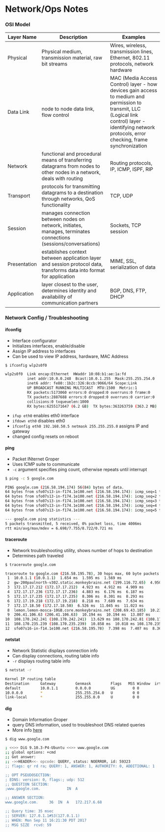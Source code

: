 # Network/Ops Notes

### OSI Model

Layer Name | Description | Examples
-|-|-
Physical | Physical medium, transmission material, raw bit streams | Wires, wireless, transmission lines, Ethernet, 802.11 protocols, network hardware
Data Link | node to node data link, flow control | MAC (Media Access Control) layer - how devices gain access to medium and permission to transmit, LLC (Logical link control) layer - identifying network protocols, error checking, frame synchronization
Network | functional and procedural means of transferring datagrams from nodes to other nodes in a network, deals with routing | Routing protocols, IP, ICMP, ISPF, RIP
Transport | protocols for transmitting datagrams to a destination through networks, QoS functionality | TCP, UDP
Session | manages connection between nodes on network, initiates, manages, terminates connections (sessions/conversations) | Sockets, TCP session
Presentation | establishes context between application layer and session protocol data, transforms data into format for application | MIME, SSL, serialization of data
Application | layer closest to the user, determines identity and availability of communication partners | BGP, DNS, FTP, DHCP

### Network Config / Troubleshooting

#### ifconfig
- Interface configurator
- Initializes interfaces, enable/disable
- Assign IP address to interfaces
- Can be used to view IP address, hardware, MAC Address

```bash
$ ifconfig wlp2s0f0

wlp2s0f0  Link encap:Ethernet  HWaddr 10:08:b1:ae:1a:fd  
          inet addr:10.0.0.248  Bcast:10.0.1.255  Mask:255.255.254.0
          inet6 addr: fe80::1b2c:326:8ccb:9066/64 Scope:Link
          UP BROADCAST RUNNING MULTICAST  MTU:1500  Metric:1
          RX packets:5173060 errors:0 dropped:0 overruns:0 frame:0
          TX packets:2887688 errors:0 dropped:0 overruns:0 carrier:0
          collisions:0 txqueuelen:1000
          RX bytes:6255171647 (6.2 GB)  TX bytes:363263759 (363.2 MB)
```

- `ifup eth0` enables eth0 interface
- `ifdown eth0` disables eth0
- `ifconfig eth0 192.168.50.5 netmask 255.255.255.0` assigns IP and gateway
- changed config resets on reboot

#### ping
- Packet INternet Groper
- Uses ICMP suite to communicate
- `-c` argument specifies ping count, otherwise repeats until interrupt

```bash
$ ping -c 5 google.com

PING google.com (216.58.194.174) 56(84) bytes of data.
64 bytes from sfo07s13-in-f174.1e100.net (216.58.194.174): icmp_seq=1 ttl=52 time=6.69 ms
64 bytes from sfo07s13-in-f174.1e100.net (216.58.194.174): icmp_seq=2 ttl=52 time=8.19 ms
64 bytes from sfo07s13-in-f174.1e100.net (216.58.194.174): icmp_seq=3 ttl=52 time=8.72 ms
64 bytes from sfo07s13-in-f174.1e100.net (216.58.194.174): icmp_seq=4 ttl=52 time=7.91 ms
64 bytes from sfo07s13-in-f174.1e100.net (216.58.194.174): icmp_seq=5 ttl=52 time=7.24 ms

--- google.com ping statistics ---
5 packets transmitted, 5 received, 0% packet loss, time 4006ms
rtt min/avg/max/mdev = 6.698/7.755/8.722/0.721 ms

```

#### traceroute
- Network troubleshooting utility, shows number of hops to destination
- Determines path traveled

```bash
$ traceroute google.com

traceroute to google.com (216.58.195.78), 30 hops max, 60 byte packets
 1  10.0.1.1 (10.0.1.1)  1.654 ms  1.595 ms  1.569 ms
 2  gw-200paulnorth-v302.static.monkeybrains.net (199.116.72.65)  4.950 ms  4.944 ms  4.932 ms
 3  172.17.17.212 (172.17.17.212)  4.923 ms  4.912 ms  4.909 ms
 4  172.17.17.236 (172.17.17.236)  4.883 ms  6.176 ms  6.187 ms
 5  172.17.17.235 (172.17.17.235)  8.306 ms  8.301 ms  8.293 ms
 6  172.17.19.218 (172.17.19.218)  8.218 ms  7.689 ms  7.634 ms
 7  172.17.18.50 (172.17.18.50)  6.526 ms  11.045 ms  11.023 ms
 8  lemon.lemon-mosca-10GB.core.monkeybrains.net (208.69.43.185)  10.235 ms  10.252 ms  10.246 ms
 9  206.41.106.63 (206.41.106.63)  10.194 ms  10.194 ms  13.807 ms
10  108.170.242.241 (108.170.242.241)  13.629 ms 108.170.242.81 (108.170.242.81)  13.627 ms  13.558 ms
11  108.170.235.239 (108.170.235.239)  10.858 ms  10.818 ms 108.170.235.237 (108.170.235.237)  6.713 ms
12  sfo07s16-in-f14.1e100.net (216.58.195.78)  7.398 ms  7.407 ms  8.360 ms
```

#### netstat
- Network Statistic displays connection info
- Can display connections, routing table info
- `-r` displays routing table info

```bash
$ netstat -r

Kernel IP routing table
Destination     Gateway         Genmask         Flags   MSS Window  irtt Iface
default         10.0.1.1        0.0.0.0         UG        0 0          0 wlp2s0f0
10.0.0.0        *               255.255.254.0   U         0 0          0 wlp2s0f0
link-local      *               255.255.0.0     U         0 0          0 wlp2s0f0
```

#### dig
- Domain Information Groper
- query DNS information, used to troubleshoot DNS related queries
- More info [here](https://www.tecmint.com/10-linux-dig-domain-information-groper-commands-to-query-dns/)

```bash
$ dig www.google.com

; <<>> DiG 9.10.3-P4-Ubuntu <<>> www.google.com
;; global options: +cmd
;; Got answer:
;; ->>HEADER<<- opcode: QUERY, status: NOERROR, id: 59323
;; flags: qr rd ra; QUERY: 1, ANSWER: 1, AUTHORITY: 0, ADDITIONAL: 1

;; OPT PSEUDOSECTION:
; EDNS: version: 0, flags:; udp: 512
;; QUESTION SECTION:
;www.google.com.			IN	A

;; ANSWER SECTION:
www.google.com.		36	IN	A	172.217.6.68

;; Query time: 35 msec
;; SERVER: 127.0.1.1#53(127.0.1.1)
;; WHEN: Mon Sep 11 16:21:30 PDT 2017
;; MSG SIZE  rcvd: 59
```
